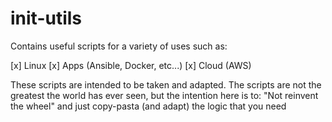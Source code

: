 # init-utils

Contains useful scripts for a variety of uses such as:

[x] Linux
[x] Apps (Ansible, Docker, etc...)
[x] Cloud (AWS)

These scripts are intended to be taken and adapted.
The scripts are not the greatest the world has ever seen, but the intention here is to: "Not reinvent the wheel" and just copy-pasta (and adapt) the logic that you need
